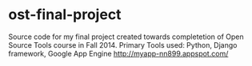 # ost-final-project
Source code for my final project created towards completetion of Open Source Tools course in Fall 2014. 
Primary Tools used: Python, Django framework, Google App Engine
http://myapp-nn899.appspot.com/
